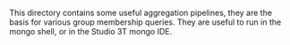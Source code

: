 This directory contains some useful aggregation pipelines, they are
the basis for various group membership queries.  They are useful to
run in the mongo shell, or in the Studio 3T mongo IDE.
